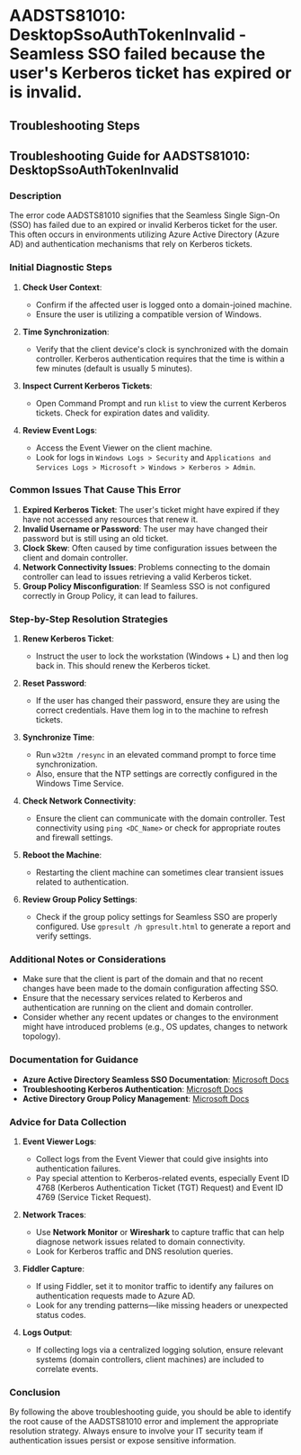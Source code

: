 # AADSTS81010: DesktopSsoAuthTokenInvalid - Seamless SSO failed because the user's Kerberos ticket has expired or is invalid.


## Troubleshooting Steps
## Troubleshooting Guide for AADSTS81010: DesktopSsoAuthTokenInvalid

### Description
The error code AADSTS81010 signifies that the Seamless Single Sign-On (SSO) has failed due to an expired or invalid Kerberos ticket for the user. This often occurs in environments utilizing Azure Active Directory (Azure AD) and authentication mechanisms that rely on Kerberos tickets.

### Initial Diagnostic Steps
1. **Check User Context**: 
   - Confirm if the affected user is logged onto a domain-joined machine.
   - Ensure the user is utilizing a compatible version of Windows.

2. **Time Synchronization**: 
   - Verify that the client device's clock is synchronized with the domain controller. Kerberos authentication requires that the time is within a few minutes (default is usually 5 minutes).

3. **Inspect Current Kerberos Tickets**: 
   - Open Command Prompt and run `klist` to view the current Kerberos tickets. Check for expiration dates and validity.

4. **Review Event Logs**:
   - Access the Event Viewer on the client machine. 
   - Look for logs in `Windows Logs > Security` and `Applications and Services Logs > Microsoft > Windows > Kerberos > Admin`.

### Common Issues That Cause This Error
1. **Expired Kerberos Ticket**: The user's ticket might have expired if they have not accessed any resources that renew it.
2. **Invalid Username or Password**: The user may have changed their password but is still using an old ticket.
3. **Clock Skew**: Often caused by time configuration issues between the client and domain controller.
4. **Network Connectivity Issues**: Problems connecting to the domain controller can lead to issues retrieving a valid Kerberos ticket.
5. **Group Policy Misconfiguration**: If Seamless SSO is not configured correctly in Group Policy, it can lead to failures.

### Step-by-Step Resolution Strategies
1. **Renew Kerberos Ticket**:
   - Instruct the user to lock the workstation (Windows + L) and then log back in. This should renew the Kerberos ticket.

2. **Reset Password**:
   - If the user has changed their password, ensure they are using the correct credentials. Have them log in to the machine to refresh tickets.

3. **Synchronize Time**:
   - Run `w32tm /resync` in an elevated command prompt to force time synchronization.
   - Also, ensure that the NTP settings are correctly configured in the Windows Time Service.

4. **Check Network Connectivity**:
   - Ensure the client can communicate with the domain controller. Test connectivity using `ping <DC_Name>` or check for appropriate routes and firewall settings.

5. **Reboot the Machine**:
   - Restarting the client machine can sometimes clear transient issues related to authentication.

6. **Review Group Policy Settings**:
   - Check if the group policy settings for Seamless SSO are properly configured. Use `gpresult /h gpresult.html` to generate a report and verify settings.

### Additional Notes or Considerations
- Make sure that the client is part of the domain and that no recent changes have been made to the domain configuration affecting SSO.
- Ensure that the necessary services related to Kerberos and authentication are running on the client and domain controller.
- Consider whether any recent updates or changes to the environment might have introduced problems (e.g., OS updates, changes to network topology).

### Documentation for Guidance
- **Azure Active Directory Seamless SSO Documentation**: [Microsoft Docs](https://docs.microsoft.com/en-us/azure/active-directory/hybrid/whatis/hybrid-sso)
- **Troubleshooting Kerberos Authentication**: [Microsoft Docs](https://docs.microsoft.com/en-us/windows-server/security/kerberos/troubleshoot-kerberos-authentication)
- **Active Directory Group Policy Management**: [Microsoft Docs](https://docs.microsoft.com/en-us/windows-server/identity/ad-ds/get-started/group-policy)

### Advice for Data Collection
1. **Event Viewer Logs**:
   - Collect logs from the Event Viewer that could give insights into authentication failures.
   - Pay special attention to Kerberos-related events, especially Event ID 4768 (Kerberos Authentication Ticket (TGT) Request) and Event ID 4769 (Service Ticket Request).

2. **Network Traces**:
   - Use **Network Monitor** or **Wireshark** to capture traffic that can help diagnose network issues related to domain connectivity.
   - Look for Kerberos traffic and DNS resolution queries.

3. **Fiddler Capture**:
   - If using Fiddler, set it to monitor traffic to identify any failures on authentication requests made to Azure AD.
   - Look for any trending patterns—like missing headers or unexpected status codes.

4. **Logs Output**:
   - If collecting logs via a centralized logging solution, ensure relevant systems (domain controllers, client machines) are included to correlate events.

### Conclusion
By following the above troubleshooting guide, you should be able to identify the root cause of the AADSTS81010 error and implement the appropriate resolution strategy. Always ensure to involve your IT security team if authentication issues persist or expose sensitive information.
